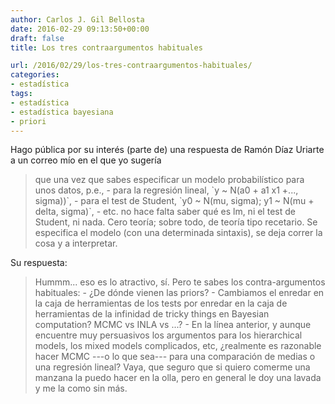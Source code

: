 ```yaml
---
author: Carlos J. Gil Bellosta
date: 2016-02-29 09:13:50+00:00
draft: false
title: Los tres contraargumentos habituales

url: /2016/02/29/los-tres-contraargumentos-habituales/
categories:
- estadística
tags:
- estadística
- estadística bayesiana
- priori
---
```


Hago pública por su interés (parte de) una respuesta de Ramón Díaz Uriarte a un correo mío en el que yo sugería



<blockquote>que una vez que sabes especificar un modelo probabilístico para unos datos, p.e.,
  - para la regresión lineal, `y ~ N(a0 + a1 x1 +..., sigma))`,
  - para el test de Student, `y0 ~ N(mu, sigma); y1 ~ N(mu + delta, sigma)`,
  - etc.
no hace falta saber qué es lm, ni el test de Student, ni nada. Cero teoría; sobre todo, de teoría tipo recetario. Se especifica el modelo (con una determinada sintaxis), se deja correr la cosa y a interpretar.</blockquote>



Su respuesta:



<blockquote>Hummm... eso es lo atractivo, sí. Pero te sabes los contra-argumentos
habituales:
  - ¿De dónde vienen las priors?
  - Cambiamos el enredar en la caja de herramientas de los tests por enredar en la caja de herramientas de la infinidad de tricky things en Bayesian computation? MCMC vs INLA vs ...?
  - En la línea anterior, y aunque encuentre muy persuasivos los argumentos para los hierarchical models, los mixed models complicados, etc, ¿realmente es razonable hacer MCMC ---o lo que sea--- para una   comparación de medias o una regresión lineal? Vaya, que seguro que si quiero comerme una manzana la puedo hacer en la olla, pero en general le doy una lavada y me la como sin más.
</blockquote>






